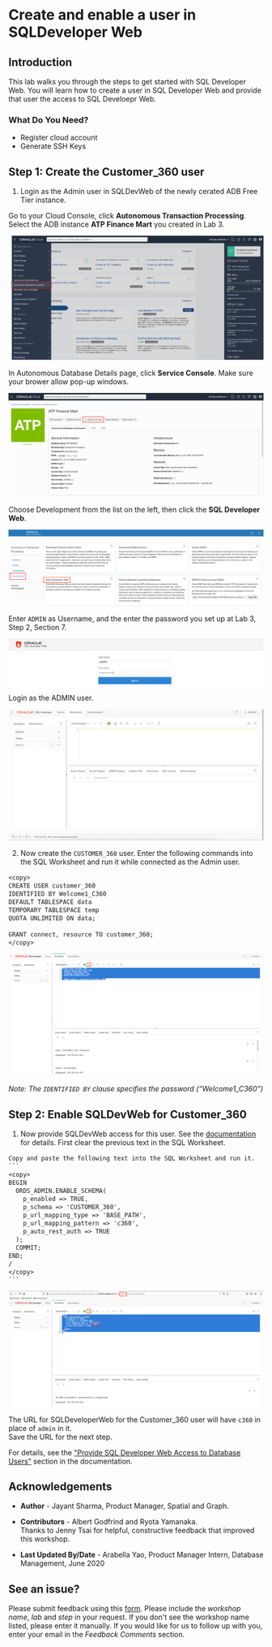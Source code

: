 # Create and enable a user in SQLDeveloper Web

## Introduction
This lab walks you through the steps to get started with SQL Developer Web. You will learn how to create a user in SQL Developer Web and provide that user the access to SQL Develoepr Web.

### What Do You Need?
* Register cloud account
* Generate SSH Keys

## **Step 1:** Create the Customer_360 user

1. Login as the Admin user in SQLDevWeb of the newly cerated ADB Free Tier instance.

  Go to your Cloud Console, click **Autonomous Transaction Processing**. Select the ADB instance **ATP Finance Mart** you created in Lab 3.
    
  ![](../images/select_ATP.png " ")

  In Autonomous Database Details page, click **Service Console**. Make sure your brower allow pop-up windows.

  ![](../../../images/ADB_console.png " ")

  Choose Development from the list on the left, then click the **SQL Developer Web**.

  ![ADB Console Development Page](../images/ADB_ConsoleDevTab.png " ")

  Enter `ADMIN` as Username, and the enter the password you set up at Lab 3, Step 2, Section 7.

  ![](../../../images/login.png " ")
  Login as the ADMIN user. 

  ![Login as Admin](../images/ADB_SQLDevWebHome.png)

2. Now create the `CUSTOMER_360` user. Enter the following commands into the SQL Worksheet and run it while connected as the Admin user.

  ```
  <copy>
  CREATE USER customer_360 
  IDENTIFIED BY Welcome1_C360 
  DEFAULT TABLESPACE data 
  TEMPORARY TABLESPACE temp 
  QUOTA UNLIMITED ON data;  

  GRANT connect, resource TO customer_360;
  </copy>
  ```

  ![](../images/ADB_SDW_CreateUser_C360.png " ")

  *Note: The `IDENTIFIED BY` clause specifies the password (“Welcome1_C360”)*


## **Step 2:** Enable SQLDevWeb for Customer_360

  1. Now provide SQLDevWeb access for this user. See the [documentation](https://docs.oracle.com/en/cloud/paas/autonomous-data-warehouse-cloud/user/sql-developer-web.html#GUID-4B404CE3-C832-4089-B37A-ADE1036C7EEA)
  for details.
    First clear the previous text in the SQL Worksheet. 

    Copy and paste the following text into the SQL Worksheet and run it. 
    ```
    <copy>
    BEGIN
      ORDS_ADMIN.ENABLE_SCHEMA(
        p_enabled => TRUE,
        p_schema => 'CUSTOMER_360',
        p_url_mapping_type => 'BASE_PATH',
        p_url_mapping_pattern => 'c360',
        p_auto_rest_auth => TRUE
      );
      COMMIT;
    END;
    /
    </copy>
    ```

  ![Enable SQLDevWeb for Customer_360](../images/ADB_SDW_EnableLoginFor_C360.png " ")

  The URL for SQLDeveloperWeb for the Customer_360 user will have `c360` in place of `admin` in it.   
  Save the URL for the next step.  

  For details, see the ["Provide SQL Developer Web Access to Database Users"](https://docs.oracle.com/en/cloud/paas/autonomous-data-warehouse-cloud/user/sql-developer-web.html#GUID-4B404CE3-C832-4089-B37A-ADE1036C7EEA) section in the documentation. 


## Acknowledgements ##

* **Author** - Jayant Sharma, Product Manager, Spatial and Graph.  

* **Contributors** - Albert Godfrind and Ryota Yamanaka.  
  Thanks to Jenny Tsai for helpful, constructive feedback that improved this workshop.

* **Last Updated By/Date** - Arabella Yao, Product Manager Intern, Database Management, June 2020

## See an issue?
Please submit feedback using this [form](https://apexapps.oracle.com/pls/apex/f?p=133:1:::::P1_FEEDBACK:1). Please include the *workshop name*, *lab* and *step* in your request.  If you don't see the workshop name listed, please enter it manually. If you would like for us to follow up with you, enter your email in the *Feedback Comments* section.